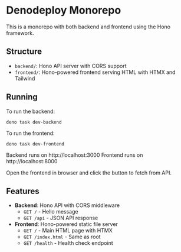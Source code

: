 # Denodeploy Monorepo

This is a monorepo with both backend and frontend using the Hono framework.

## Structure

- `backend/`: Hono API server with CORS support
- `frontend/`: Hono-powered frontend serving HTML with HTMX and Tailwind

## Running

To run the backend:
```
deno task dev-backend
```

To run the frontend:
```
deno task dev-frontend
```

Backend runs on http://localhost:3000
Frontend runs on http://localhost:8000

Open the frontend in browser and click the button to fetch from API.

## Features

- **Backend**: Hono API with CORS middleware
  - `GET /` - Hello message
  - `GET /api` - JSON API response
- **Frontend**: Hono-powered static file server
  - `GET /` - Main HTML page with HTMX
  - `GET /index.html` - Same as root
  - `GET /health` - Health check endpoint
